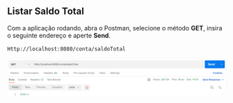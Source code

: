 ## Listar Saldo Total
 Com a aplicação rodando, abra o Postman, selecione
o método **GET**, insira o seguinte endereço
e aperte **Send**.
```Html
Http://localhost:8080/conta/saldoTotal
```
![](https://github.com/Jbisatto/desafiopubfuture/blob/master/docs/Conta/totalSaldo.png)
